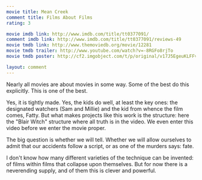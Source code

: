 ```yaml
---
movie title: Mean Creek
comment title: Films About Films
rating: 3

movie imdb link: http://www.imdb.com/title/tt0377091/
comment imdb link: http://www.imdb.com/title/tt0377091/reviews-49
movie tmdb link: http://www.themoviedb.org/movie/12281
movie tmdb trailer: http://www.youtube.com/watch?v=-8RGFo8rjTo
movie tmdb poster: http://cf2.imgobject.com/t/p/original/v17J5EgeuKLFFvLu3rMNaD0MaeU.jpg

layout: comment
---
```


Nearly all movies are about movies in some way. Some of the best do this explicitly. This is one of the best.

Yes, it is tightly made. Yes, the kids do well, at least the key ones: the designated watchers (Sam and Millie) and the kid from whence the film comes, Fatty. But what makes projects like this work is the structure: here the "Blair Witch" structure where all truth is in the video. We even enter this video before we enter the movie proper.

The big question is whether we will tell. Whether we will allow ourselves to admit that our accidents follow a script, or as one of the murders says: fate.

I don't know how many different varieties of the technique can be invented: of films within films that collapse upon themselves. But for now there is a neverending supply, and of them this is clever and powerful.